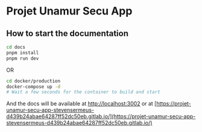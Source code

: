 # Projet Unamur Secu App

## How to start the documentation

```bash
cd docs
pnpm install
pnpm run dev
```

OR

```bash
cd docker/production
docker-compose up -d
# Wait a few seconds for the container to build and start
```

And the docs will be available at [http://localhost:3002](http://localhost:3002) or at [https://projet-unamur-secu-app-stevensermeus-d439b24abae64287ff52dc50eb.gitlab.io/](https://projet-unamur-secu-app-stevensermeus-d439b24abae64287ff52dc50eb.gitlab.io/)
